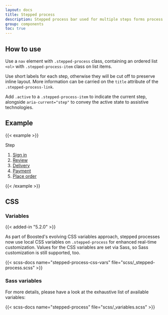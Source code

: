```yaml
---
layout: docs
title: Stepped process
description: Stepped process bar used for multiple steps forms process
group: components
toc: true
---
```


## How to use

Use a `nav` element with `.stepped-process` class, containing an ordered list `<ol>` with `.stepped-process-item` class on list items.

Use short labels for each step, otherwise they will be cut off to preserve inline layout. More information can be carried on the `title` attribute of the `.stepped-process-link`.

Add `.active` to a `.stepped-process-item` to indicate the current step, alongside `aria-current="step"` to convey the active state to assistive technologies.

## Example

{{< example >}}
<nav class="stepped-process" aria-label="Checkout process">
  <p class="float-start mt-2 me-2 fw-bold d-sm-none">Step</p>
  <ol>
    <li class="stepped-process-item">
      <a class="stepped-process-link" href="#" title="1. Sign in">Sign in</a>
    </li>
    <li class="stepped-process-item active">
      <a class="stepped-process-link" href="#" title="2. Review" aria-current="step">Review</a>
    </li>
    <li class="stepped-process-item">
      <a class="stepped-process-link" href="#" title="3. Delivery">Delivery</a>
    </li>
    <li class="stepped-process-item">
      <a class="stepped-process-link" href="#" title="4. Payment">Payment</a>
    </li>
    <li class="stepped-process-item">
      <a class="stepped-process-link" href="#" title="5. Place order">Place order</a>
    </li>
  </ol>
</nav>
{{< /example >}}

## CSS

### Variables

{{< added-in "5.2.0" >}}

As part of Boosted's evolving CSS variables approach, stepped processes now use local CSS variables on `.stepped-process` for enhanced real-time customization. Values for the CSS variables are set via Sass, so Sass customization is still supported, too.

{{< scss-docs name="stepped-process-css-vars" file="scss/_stepped-process.scss" >}}

### Sass variables

For more details, please have a look at the exhaustive list of available variables:

{{< scss-docs name="stepped-process" file="scss/_variables.scss" >}}
